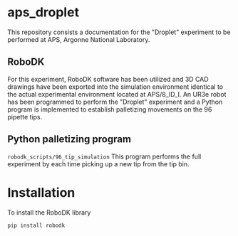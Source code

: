 # aps_droplet
This repository consists a documentation for the "Droplet" experiment to be performed at APS, Argonne National Laboratory.

## RoboDK

For this experiment, RoboDK software has been utilized and 3D CAD drawings have been exported into the simulation environment identical to the actual experimental environment located at APS/8_ID_I. An UR3e robot has been programmed to perform the "Droplet" experiment and a Python program is implemented to establish palletizing movements on the 96 pipette tips.

## Python palletizing program
`robodk_scripts/96_tip_simulation` This program performs the full experiment by each time picking up a new tip from the tip bin. 
# Installation 

To install the RoboDK library 

`pip install robodk`
